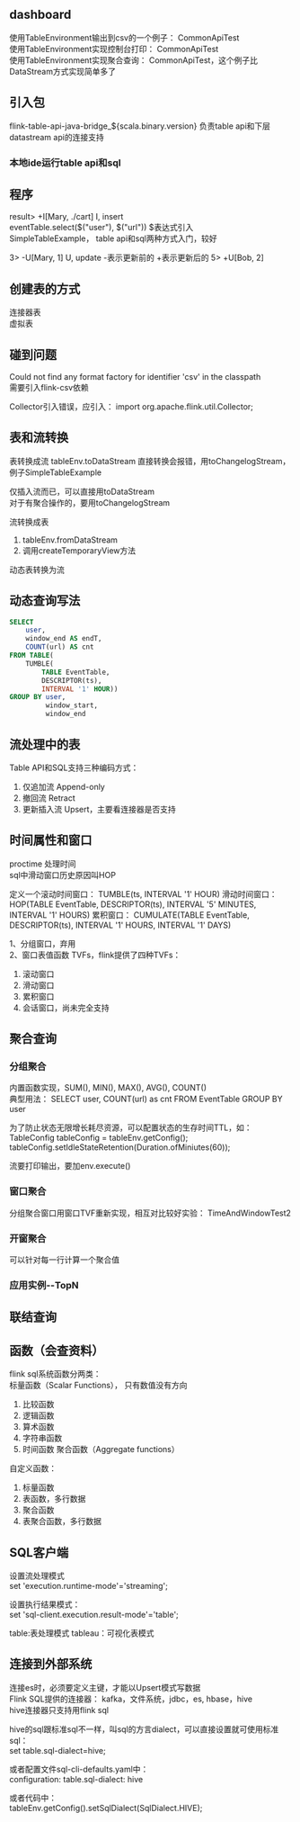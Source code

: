 ## dashboard

使用TableEnvironment输出到csv的一个例子：  CommonApiTest  
使用TableEnvironment实现控制台打印： CommonApiTest  
使用TableEnvironment实现聚合查询： CommonApiTest，这个例子比DataStream方式实现简单多了  

## 引入包

flink-table-api-java-bridge_${scala.binary.version}  负责table api和下层datastream api的连接支持  

### 本地ide运行table api和sql

## 程序

result> +I[Mary, ./cart]   I, insert  
eventTable.select($("user"), $("url"))  $表达式引入  
SimpleTableExample， table api和sql两种方式入门，较好  

3> -U[Mary, 1]  U, update -表示更新前的 +表示更新后的
5> +U[Bob, 2]

## 创建表的方式

连接器表  
虚拟表

## 碰到问题

Could not find any format factory for identifier 'csv' in the classpath  
需要引入flink-csv依赖  

Collector引入错误，应引入：
import org.apache.flink.util.Collector;

## 表和流转换

表转换成流   tableEnv.toDataStream
直接转换会报错，用toChangelogStream，例子SimpleTableExample  

仅插入流而已，可以直接用toDataStream  
对于有聚合操作的，要用toChangelogStream  

流转换成表  
  1. tableEnv.fromDataStream  
  2. 调用createTemporaryView方法  

动态表转换为流

## 动态查询写法

```sql
SELECT 
    user,
    window_end AS endT,
    COUNT(url) AS cnt
FROM TABLE(
    TUMBLE(
        TABLE EventTable,
        DESCRIPTOR(ts), 
        INTERVAL '1' HOUR))
GROUP BY user,
         window_start,
         window_end
```

## 流处理中的表

Table API和SQL支持三种编码方式：  
  1. 仅追加流 Append-only
  2. 撤回流 Retract
  3. 更新插入流 Upsert，主要看连接器是否支持  

## 时间属性和窗口

proctime 处理时间  
sql中滑动窗口历史原因叫HOP  

定义一个滚动时间窗口： TUMBLE(ts, INTERVAL '1' HOUR)
滑动时间窗口： HOP(TABLE EventTable, DESCRIPTOR(ts), INTERVAL '5' MINUTES, INTERVAL '1' HOURS)
累积窗口： CUMULATE(TABLE EventTable, DESCRIPTOR(ts), INTERVAL '1' HOURS, INTERVAL '1' DAYS)

1、分组窗口，弃用  
2、窗口表值函数 TVFs，flink提供了四种TVFs：
  1. 滚动窗口
  2. 滑动窗口
  3. 累积窗口
  4. 会话窗口，尚未完全支持

## 聚合查询

### 分组聚合

内置函数实现，SUM(), MIN(), MAX(), AVG(), COUNT()  
典型用法： SELECT user, COUNT(url) as cnt FROM EventTable GROUP BY user

为了防止状态无限增长耗尽资源，可以配置状态的生存时间TTL，如：
TableConfig tableConfig = tableEnv.getConfig();
tableConfig.setIdleStateRetention(Duration.ofMiniutes(60));

流要打印输出，要加env.execute()  

### 窗口聚合

分组聚合窗口用窗口TVF重新实现，相互对比较好实验： TimeAndWindowTest2  

### 开窗聚合

可以针对每一行计算一个聚合值

### 应用实例--TopN

## 联结查询

## 函数（会查资料）

flink sql系统函数分两类：   
标量函数（Scalar Functions）， 只有数值没有方向  
  1. 比较函数
  2. 逻辑函数
  3. 算术函数
  4. 字符串函数
  5. 时间函数
聚合函数（Aggregate functions）  

自定义函数：  
  1. 标量函数
  2. 表函数，多行数据  
  3. 聚合函数
  4. 表聚合函数，多行数据  

## SQL客户端

设置流处理模式  
set 'execution.runtime-mode'='streaming';

设置执行结果模式：  
set 'sql-client.execution.result-mode'='table'; 

table:表处理模式
tableau：可视化表模式

## 连接到外部系统

连接es时，必须要定义主键，才能以Upsert模式写数据  
Flink  SQL提供的连接器： kafka，文件系统，jdbc，es, hbase，hive  
hive连接器只支持用flink sql  

hive的sql跟标准sql不一样，叫sql的方言dialect，可以直接设置就可使用标准sql：  
set table.sql-dialect=hive;

或者配置文件sql-cli-defaults.yaml中：  
configuration:
  table.sql-dialect: hive

或者代码中：  
tableEnv.getConfig().setSqlDialect(SqlDialect.HIVE);